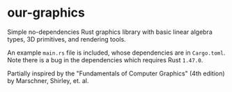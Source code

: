 # our-graphics
Simple no-dependencies Rust graphics library with basic linear algebra types, 3D primitives, and rendering tools.

An example `main.rs` file is included, whose dependencies are in `Cargo.toml`. Note there is a bug in the dependencies which requires Rust `1.47.0`.

Partially inspired by the "Fundamentals of Computer Graphics" (4th edition) by Marschner, Shirley, et. al.
